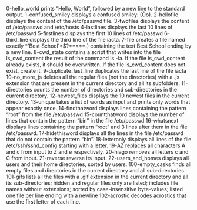 0-hello_world prints “Hello, World”, followed by a new line to the standard output.
1-confused_smiley displays a confused smiley: (Ôo).
2-hellofile displays the content of the /etc/passwd file.
3-twofiles displays the content of /etc/passwd and /etc/hosts
4-lastlines displays the last 10 lines of /etc/passwd
5-firstlines displays the first 10 lines of /etc/passwd
6-third_line displays the third line of the file iacta.
7-file creates a file named exactly \*\'Best School\'\*$\?\*\*\*\*\*:) containing the text Best School ending by a new line.
8-cwd_state contains a script that writes into the file ls_cwd_content the result of the command ls -la. If the file ls_cwd_content already exists, it should be overwritten. If the file ls_cwd_content does not exist, create it.
9-duplicate_last_line duplicates the last line of the file iacta
10-no_more_js deletes all the regular files (not the directories) with a .js extension that are present in the current directory and all its subfolders.
11-directories counts the number of directories and sub-directories in the current directory.
12-newest_files displays the 10 newest files in the current directory.
13-unique takes a list of words as input and prints only words that appear exactly once.
14-findthatword displays  lines containing the pattern “root” from the file /etc/passwd
15-countthatword displays the number of lines that contain the pattern “bin” in the file /etc/passwd
16-whatsnext displays lines containing the pattern “root” and 3 lines after them in the file /etc/passwd.
17-hidethisword displays all the lines in the file /etc/passwd that do not contain the pattern “bin”.
18-letteronly displays all lines of the file /etc/ssh/sshd_config starting with a letter.
19-AZ replaces  all characters A and c from input to Z and e respectively.
20-hiago removes all letters c and C from input.
21-reverse reverse its input.
22-users_and_homes displays all users and their home directories, sorted by users.
100-empty_casks finds all empty files and directories in the current directory and all sub-directories.
101-gifs lists all the files with a .gif extension in the current directory and all its sub-directories; hidden and regular files only are listed; includes file names without extensions; sorted by case-insensitive byte-values; listed one file per line ending with a newline
102-acrostic decodes acrostics that use the first letter of each line.

